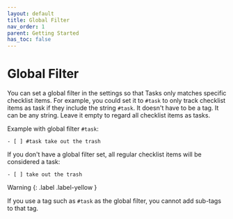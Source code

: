 ```yaml
---
layout: default
title: Global Filter
nav_order: 1
parent: Getting Started
has_toc: false
---
```


# Global Filter

You can set a global filter in the settings so that Tasks only matches specific checklist items.
For example, you could set it to `#task` to only track checklist items as task if they include the string `#task`.
It doesn't have to be a tag. It can be any string.
Leave it empty to regard all checklist items as tasks.

Example with global filter `#task`:

```
- [ ] #task take out the trash
```

If you don't have a global filter set, all regular checklist items will be considered a task:

```
- [ ] take out the trash
```

Warning
{: .label .label-yellow }

If you use a tag such as `#task` as the global filter, you cannot add sub-tags to that tag.
